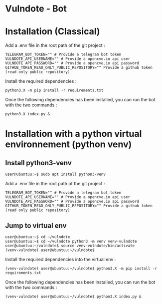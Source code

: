 # Vulndote - Bot

# Installation (Classical)

Add a .env file in the root path of the git project :
```
TELEGRAM_BOT_TOKEN="" # Provide a telegram bot token 
VULNDOTE_API_USERNAME="" # Provide a opencve.io api user
VULNDOTE_API_PASSWORD="" # Provide a opencve.io api password
GITHUB_TOKEN_READ_ONLY_PUBLIC_REPOSITORY="" Provide a github token (read only public repository)
```
Install the required dependencies :

```
python3.X -m pip install -r requirements.txt
```
Once the following dependencies has been installed, you can run the bot with the two commands :

```
python3.X index.py &
```
# Installation with a python virtual environnement (python venv) 

## Install python3-venv 
```
user@ubuntuu:~$ sudo apt install python3-venv
```
Add a .env file in the root path of the git project :
```
TELEGRAM_BOT_TOKEN="" # Provide a telegram bot token 
VULNDOTE_API_USERNAME="" # Provide a opencve.io api user
VULNDOTE_API_PASSWORD="" # Provide a opencve.io api password
GITHUB_TOKEN_READ_ONLY_PUBLIC_REPOSITORY="" Provide a github token (read only public repository)
```

## Jump to virtual env

```
user@ubuntuu:~$ cd ~/vulndote
user@ubuntuu:~$ cd ~/vulndote python3 -m venv venv-vulndote
user@ubuntuu:~/vulndote$ source venv-vulndote/bin/activate
(venv-vulndote) user@ubuntuu:~/vulndote$
```
Install the required dependencies into the virtual env :

```
(venv-vulndote) user@ubuntuu:~/vulndote$ python3.X -m pip install -r requirements.txt
```
Once the following dependencies has been installed, you can run the bot with the two commands :

```
(venv-vulndote) user@ubuntuu:~/vulndote$ python3.X index.py &
``` 